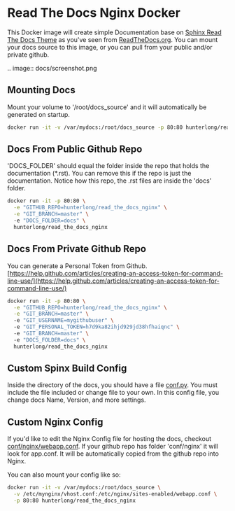 # Read The Docs Nginx Docker

This Docker image will create simple Documentation base on [Sphinx Read The Docs Theme](https://github.com/snide/sphinx_rtd_theme) as you've seen from [ReadTheDocs.org](https://readthedocs.org). You can mount your docs source to this image, or you can pull from your public and/or private github. 

.. image:: docs/screenshot.png

## Mounting Docs
Mount your volume to '/root/docs_source' and it will automatically be generated on startup.
```bash
docker run -it -v /var/mydocs:/root/docs_source -p 80:80 hunterlong/read_the_docs_nginx
```

## Docs From Public Github Repo
'DOCS_FOLDER' should equal the folder inside the repo that holds the documentation (*.rst). You can remove this if the repo is just the documentation. Notice how this repo, the .rst files are inside the 'docs' folder.
```bash
docker run -it -p 80:80 \
  -e "GITHUB_REPO=hunterlong/read_the_docs_nginx" \
  -e "GIT_BRANCH=master" \ 
  -e "DOCS_FOLDER=docs" \ 
  hunterlong/read_the_docs_nginx
```

## Docs From Private Github Repo
You can generate a Personal Token from Github. [https://help.github.com/articles/creating-an-access-token-for-command-line-use/](https://help.github.com/articles/creating-an-access-token-for-command-line-use/)
```bash
docker run -it -p 80:80 \
  -e "GITHUB_REPO=hunterlong/read_the_docs_nginx" \
  -e "GIT_BRANCH=master" \ 
  -e "GIT_USERNAME=mygithubuser" \ 
  -e "GIT_PERSONAL_TOKEN=h7d9ka82ihjd929jd38hfhaiqnc" \ 
  -e "GIT_BRANCH=master" \ 
  -e "DOCS_FOLDER=docs" \ 
  hunterlong/read_the_docs_nginx
```

## Custom Spinx Build Config
Inside the directory of the docs, you should have a file [conf.py](https://github.com/hunterlong/read_the_docs_nginx/blob/master/docs/conf.py). You must include the file included or change file to your own. In this config file, you change docs Name, Version, and more settings.

## Custom Nginx Config
If you'd like to edit the Nginx Config file for hosting the docs, checkout [conf/nginx/webapp.conf](https://github.com/hunterlong/read_the_docs_nginx/blob/master/conf/nginx/app.conf). If your github repo has folder 'conf/nginx' it will look for app.conf. It will be automatically copied from the github repo into Nginx. 

You can also mount your config like so:
```bash
docker run -it -v /var/mydocs:/root/docs_source \
  -v /etc/mynginx/vhost.conf:/etc/nginx/sites-enabled/webapp.conf \
  -p 80:80 hunterlong/read_the_docs_nginx
```
